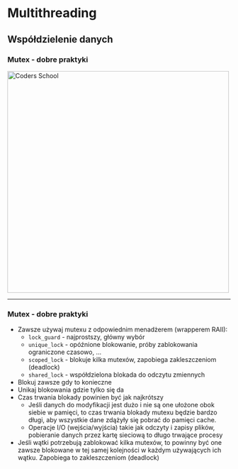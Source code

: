 <!-- .slide: data-background="#111111" -->

# Multithreading

## Współdzielenie danych

### Mutex - dobre praktyki

<a href="https://coders.school">
    <img width="500" data-src="../coders_school_logo.png" alt="Coders School" class="plain">
</a>

___

### Mutex - dobre praktyki

* <!-- .element: class="fragment fade-in" --> Zawsze używaj mutexu z odpowiednim menadżerem (wrapperem RAII):
    * <!-- .element: class="fragment fade-in" --> <code>lock_guard</code> - najprostszy, główny wybór
    * <!-- .element: class="fragment fade-in" --> <code>unique_lock</code> - opóźnione blokowanie, próby zablokowania ograniczone czasowo, ...
    * <!-- .element: class="fragment fade-in" --> <code>scoped_lock</code> - blokuje kilka mutexów, zapobiega zakleszczeniom (deadlock)
    * <!-- .element: class="fragment fade-in" --> <code>shared_lock</code> - współdzielona blokada do odczytu zmiennych
* <!-- .element: class="fragment fade-in" --> Blokuj zawsze gdy to konieczne
* <!-- .element: class="fragment fade-in" --> Unikaj blokowania gdzie tylko się da
* <!-- .element: class="fragment fade-in" --> Czas trwania blokady powinien być jak najkrótszy
    * <!-- .element: class="fragment fade-in" --> Jeśli danych do modyfikacji jest dużo i nie są one ułożone obok siebie w pamięci, to czas trwania blokady mutexu będzie bardzo długi, aby wszystkie dane zdążyły się pobrać do pamięci cache.
    * <!-- .element: class="fragment fade-in" --> Operacje I/O (wejścia/wyjścia) takie jak odczyty i zapisy plików, pobieranie danych przez kartę sieciową to długo trwające procesy
* <!-- .element: class="fragment fade-in" --> Jeśli wątki potrzebują zablokować kilka mutexów, to powinny być one zawsze blokowane w tej samej kolejności w każdym używających ich wątku. Zapobiega to zakleszczeniom (deadlock)